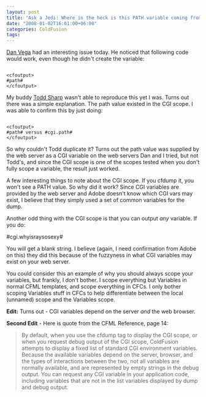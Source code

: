 ```yaml
---
layout: post
title: "Ask a Jedi: Where in the heck is this PATH variable coming from?"
date: "2008-01-02T16:01:00+06:00"
categories: ColdFusion 
tags: 
---
```


<a href="http://www.danvega.org/blog/index.cfm">Dan Vega</a> had an interesting issue today. He noticed that following code would work, even though he didn't create the variable:

<code>
&lt;cfoutput&gt;
#path#
&lt;/cfoutput&gt;
</code>

My buddy <a href="http://www.cfsilence.com/blog/client">Todd Sharp</a> wasn't able to reproduce this yet I was. Turns out there was a simple explanation. The path value existed in the CGI scope. I was able to confirm this by just doing:

<code>
&lt;cfoutput&gt;
#path# versus #cgi.path#
&lt;/cfoutput&gt;
</code>

So why couldn't Todd duplicate it? Turns out the path value was supplied by the web server as a CGI variable on the web servers Dan and I tried, but not Todd's, and since the CGI scope is one of the scopes tested when you don't fully scope a variable, the result just worked.

A few interesting things to note about the CGI scope. If you cfdump it, you won't see a PATH value. So why did it work? Since CGI variables are provided by the web server and Adobe doesn't know which CGI vars may exist, I believe that they simply used a set of common variables for the dump. 

Another odd thing with the CGI scope is that you can output <i>any</i> variable. If you do:

<cfoutput>
#cgi.whyisraysosexy#
</cfoutput>

You will get a blank string. I believe (again, I need confirmation from Adobe on this) they did this because of the fuzzyness in what CGI variables may exist on your web server.

You could consider this an example of why you should always scope your variables, but frankly, I don't bother. I scope everything but Variables in normal CFML templates, and scope everything in CFCs. I only bother scoping Variables stuff in CFCs to help differentiate between the local (unnamed) scope and the Variables scope.

<b>Edit:</b> Turns out - CGI variables depend on the server <i>and</i> the web browser.

<b>Second Edit</b> - Here is quote from the CFML Reference, page 14:

<blockquote>
<p>
By default, when you use the cfdump tag to display the CGI scope, or when you request debug output of the CGI
scope, ColdFusion attempts to display a fixed list of standard CGI environment variables. Because the available
variables depend on the server, browser, and the types of interactions between the two, not all variables are normally
available, and are represented by empty strings in the debug output. You can request any CGI variable in your application
code, including variables that are not in the list variables displayed by dump and debug output.
</p>
</blockquote>